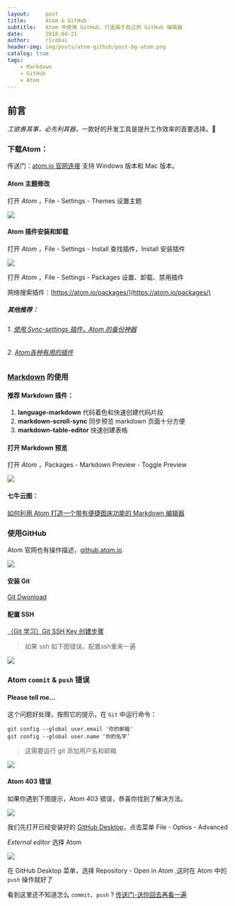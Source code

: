 ```yaml
---
layout:     post
title:      Atom & GitHub
subtitle:   Atom 中使用 GitHub，打造属于自己的 GitHub 编辑器
date:       2018-04-21
author:     ricebai
header-img: img/posts/atom-github/post-bg-atom.png
catalog: true
tags:
    - Markdown
    - GitHub
    - Atom
---
```



## 前言

*工欲善其事，必先利其器*，一款好的开发工具是提升工作效率的首要选择。🙊

### 下载Atom：

传送门：[atom.io 官网连接](https://atom.io) 支持 Windows 版本和 Mac 版本。

#### Atom 主题修改

打开 *Atom* ，File - Settings - Themes 设置主题

<img src="https://ricebai.github.io/img/posts/atom-github/settings-themes.jpg" />

#### Atom 插件安装和卸载

打开 *Atom* ，File - Settings - Install 查找插件，Install 安装插件

<img src="https://ricebai.github.io/img/posts/atom-github/settings-install.jpg" />

打开 *Atom* ，File - Settings - Packages 设置、卸载、禁用插件

网络搜索插件：[https://atom.io/packages/](https://atom.io/packages/)

##### 其他推荐：

###### 1.  [使用 Sync-settings 插件，Atom 的备份神器](https://ricebai.github.io/2018/04/22/Atom-Sync)

###### 2.  [Atom各种有用的插件](https://www.jianshu.com/p/041d3d5f3997)

### [Markdown](https://ricebai.github.io/2018/04/20/Markdown-Readme/) 的使用

#### 推荐 Markdown 插件：

1. **language-markdown** 代码着色和快速创建代码片段
2. **markdown-scroll-sync** 同步预览 markdown 页面十分方便
3. **markdown-table-editor** 快速创建表格

#### 打开 Markdown 预览

打开 *Atom* ，Packages - Markdown Preview - Toggle Preview

<img src="https://ricebai.github.io/img/posts/atom-github/markdown-view.jpg" />

#### 七牛云图：

[如何利用 Atom 打造一个带有便捷图床功能的 Markdown 编辑器](https://www.jianshu.com/p/af4d34d39797)

<a id="atom"></a>

### 使用GitHub

Atom 官网也有操作描述，[github.atom.io](https://github.atom.io/).

<img src="https://ricebai.github.io/img/posts/atom-github/atom-opts.jpg" />

#### 安装 Git

[Git Dwonload](https://git-scm.com/downloads)

#### 配置 SSH

[（Git 学习）Git SSH Key 创建步骤](https://segmentfault.com/a/1190000009567424)

> 如果 ssh 如下图错误，配置ssh重来一遍

<img src="https://ricebai.github.io/img/posts/atom-github/git-ssh-error.jpg" />

### Atom `commit` & `push` 错误

#### Please tell me...

这个问题好处理，按照它的提示，在 `Git` 中运行命令：

```
git config --global user.email '你的邮箱'
git config --global user.name ‘你的名字’
```


> 这需要运行 git 添加用户名和邮箱

<img src="https://ricebai.github.io/img/posts/atom-github/atom-act.jpg" />

#### Atom 403 错误

如果你遇到下图提示，Atom 403 错误，恭喜你找到了解决方法。

<img src="https://ricebai.github.io/img/posts/atom-github/atom-403.jpg" />

我们先打开已经安装好的 [GitHub Desktop](https://desktop.github.com/)，点击菜单 File - Optios - Advanced

*External editor* 选择 Atom

<img src="https://ricebai.github.io/img/posts/atom-github/advanced.jpg" />

在 GitHub Desktop 菜单，选择 Repository - Open in Atom ,这时在 Atom 中的 `push` 操作就好了

看到这里还不知道怎么 `commit`、`push` ? [传送门-送你回去再看一遍](#atom)
